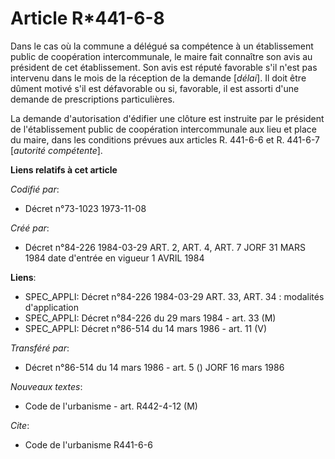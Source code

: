 # Article R*441-6-8

Dans le cas où la commune a délégué sa compétence à un établissement public de coopération intercommunale, le maire fait
connaître son avis au président de cet établissement. Son avis est réputé favorable s'il n'est pas intervenu dans le mois de
la réception de la demande [*délai*]. Il doit être dûment motivé s'il est défavorable ou si, favorable, il est assorti d'une
demande de prescriptions particulières.

La demande d'autorisation d'édifier une clôture est instruite par le président de l'établissement public de coopération
intercommunale aux lieu et place du maire, dans les conditions prévues aux articles R. 441-6-6 et R. 441-6-7 [*autorité
compétente*].

**Liens relatifs à cet article**

_Codifié par_:

  - Décret n°73-1023 1973-11-08

_Créé par_:

  - Décret n°84-226 1984-03-29 ART. 2, ART. 4, ART. 7 JORF 31 MARS 1984 date d'entrée en vigueur 1 AVRIL 1984

**Liens**:

  - SPEC_APPLI: Décret n°84-226 1984-03-29 ART. 33, ART. 34 : modalités d'application
  - SPEC_APPLI: Décret n°84-226 du 29 mars 1984 - art. 33 (M)
  - SPEC_APPLI: Décret n°86-514 du 14 mars 1986 - art. 11 (V)

_Transféré par_:

  - Décret n°86-514 du 14 mars 1986 - art. 5 () JORF 16 mars 1986

_Nouveaux textes_:

  - Code de l'urbanisme - art. R442-4-12 (M)

_Cite_:

  - Code de l'urbanisme R441-6-6
